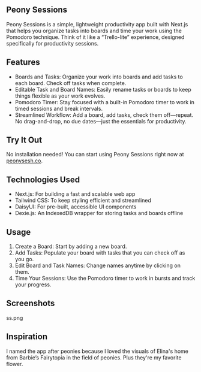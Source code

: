 ## Peony Sessions
Peony Sessions is a simple, lightweight productivity app built with Next.js that helps you organize tasks into boards and time your work using the Pomodoro technique. Think of it like a “Trello-lite” experience, designed specifically for productivity sessions.

## Features
- Boards and Tasks: Organize your work into boards and add tasks to each board. Check off tasks when complete.
- Editable Task and Board Names: Easily rename tasks or boards to keep things flexible as your work evolves.
- Pomodoro Timer: Stay focused with a built-in Pomodoro timer to work in timed sessions and break intervals.
- Streamlined Workflow: Add a board, add tasks, check them off—repeat. No drag-and-drop, no due dates—just the essentials for productivity.

## Try It Out
No installation needed! You can start using Peony Sessions right now at [peonysesh.co](https://www.peonysesh.co).

## Technologies Used
- Next.js: For building a fast and scalable web app
- Tailwind CSS: To keep styling efficient and streamlined
- DaisyUI: For pre-built, accessible UI components
- Dexie.js: An IndexedDB wrapper for storing tasks and boards offline

## Usage
1. Create a Board: Start by adding a new board.
2. Add Tasks: Populate your board with tasks that you can check off as you go.
3. Edit Board and Task Names: Change names anytime by clicking on them.
4. Time Your Sessions: Use the Pomodoro timer to work in bursts and track your progress.

## Screenshots
ss.png

## Inspiration
I named the app after peonies because I loved the visuals of Elina's home from Barbie’s Fairytopia in the field of peonies. Plus they're my favorite flower.
